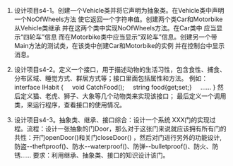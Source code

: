 1. 设计项目s4-1。创建一个Vehicle类并将它声明为抽象类。在Vehicle类中声明一个NoOfWheels方法 使它返回一个字符串值。创建两个类Car和Motorbike从Vehicle类继承 并在这两个类中实现NoOfWheels方法。在Car类中 应当显示“四轮车”信息 而在Motorbike类中应当显示“双轮车”信息。创建另一个带Main方法的测试类，在该类中创建Car和Motorbike的实例 并在控制台中显示消息。


2. 设计项目s4-2。定义一个接口，用于描述动物的生活习性，包含食性、捕食、分布区域、睡觉方式、群居方式等；接口里面包括属性和方法。
例如：
interface IHabit
{
    void CatchFood();
    string food{get;set;}
    ……
} 
然后定义猫、老虎、狮子、大象等几个动物类来实现该接口；
最后定义一个调用类，来运行程序，查看接口的使用情况。


3. 设计项目s4-3。抽象类、继承、接口综合：设计一个系统 XXX门的实现过程。流程：设计一张抽象的门Door，那么对于这张门来说就应该拥有所有门的共性：开门openDoor()和关门closeDoor() ，然后对门进行另外的功能设计,防盗--theftproof()、防水--waterproof()、防弹--bulletproof()、防火、防锈…… 要求：利用继承、抽象类、接口的知识设计该门。
